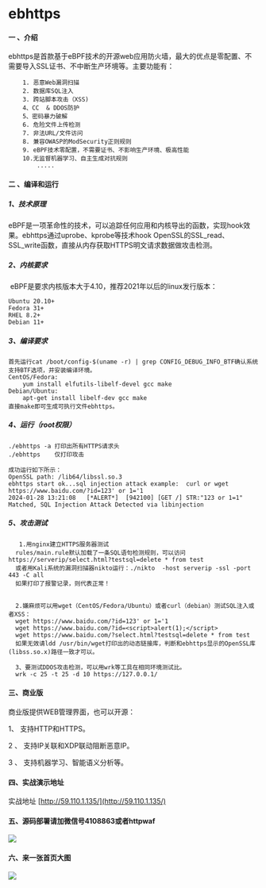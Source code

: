 # ebhttps

#### 一 、介绍
ebhttps是首款基于eBPF技术的开源web应用防火墙，最大的优点是零配置、不需要导入SSL证书、不中断生产环境等。主要功能有：    

```
    1. 恶意Web漏洞扫描
	2. 数据库SQL注入
	3. 跨站脚本攻击（XSS)
	4、CC  & DDOS防护
	5、密码暴力破解
	6. 危险文件上传检测
	7. 非法URL/文件访问
	8. 兼容OWASP的ModSecurity正则规则
	9. eBPF技术零配置，不需要证书、不影响生产环境、极高性能
	10.无监督机器学习、自主生成对抗规则
	    .....	  
```



#### 二 、编译和运行
##### 1、技术原理
​    eBPF是一项革命性的技术，可以追踪任何应用和内核导出的函数，实现hook效果。ebhttps通过uprobe、kprobe等技术hook OpenSSL的SSL_read、SSL_write函数，直接从内存获取HTTPS明文请求数据做攻击检测。
##### 2、内核要求

​    eBPF是要求内核版本大于4.10，推荐2021年以后的linux发行版本：

    Ubuntu 20.10+
    Fedora 31+
    RHEL 8.2+
    Debian 11+

##### 3、编译要求
```
首先运行cat /boot/config-$(uname -r) | grep CONFIG_DEBUG_INFO_BTF确认系统支持BTF选项，并安装编译环境。
CentOS/Fedora: 
  	yum install elfutils-libelf-devel gcc make  	
Debian/Ubuntu:
  	apt-get install libelf-dev gcc make
直接make即可生成可执行文件ebhttps。
```


##### 4、运行（root权限）

    ./ebhttps -a 打印出所有HTTPS请求头
    ./ebhttps    仅打印攻击

```
成功运行如下所示：
OpenSSL path: /lib64/libssl.so.3
ebhttps start ok...sql injection attack example:  curl or wget https://www.baidu.com/?id=123' or 1='1
2024-01-28 13:21:08   [*ALERT*]  [942100] [GET /] STR:"123 or 1=1" Matched, SQL Injection Attack Detected via libinjection 
```


##### 5、攻击测试
```
   1.用nginx建立HTTPS服务器测试
  rules/main.rule默认加载了一条SQL语句检测规则，可以访问https://serverip/select.html?testsql=delete * from test
  或者用Kali系统的漏洞扫描器nikto运行：./nikto  -host serverip -ssl -port 443 -C all
  如果打印了报警记录，则代表正常！


  2.嫌麻烦可以用wget（CentOS/Fedora/Ubuntu）或者curl（debian）测试SQL注入或者XSS：
  wget https://www.baidu.com/?id=123' or 1='1
  wget https://www.baidu.com/?id=<script>alert(1);</script>
  wget https://www.baidu.com/?select.html?testsql=delete * from test
  如果无效请ldd /usr/bin/wget打印出的动态链接库，判断和ebhttps显示的OpenSSL库(libss.so.x)路径一致才可以。

  3、要测试DDOS攻击检测，可以用wrk等工具在相同环境测试比。
  wrk -c 25 -t 25 -d 10 https://127.0.0.1/
```

#### 三、商业版
商业版提供WEB管理界面，也可以开源：

1、 支持HTTP和HTTPS。

2 、 支持IP关联和XDP联动阻断恶意IP。

3 、 支持机器学习、智能语义分析等。

#### 四、实战演示地址

实战地址 [http://59.110.1.135/](http://59.110.1.135/)

#### 五、源码部署请加微信号4108863或者httpwaf

![](https://gitee.com/httpwaf/httpwaf/raw/master/img/wechat.png)

#### 六、来一张首页大图

![](https://gitee.com/httpwaf/httpwaf/raw/master/img/home.png)